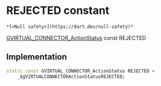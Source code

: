 


# REJECTED constant




    *[<Null safety>](https://dart.dev/null-safety)*


[GVIRTUAL_CONNECTOR_ActionStatus](../../third_party_yonomi_graphql_schema_schema.docs.schema.gql/GVIRTUAL_CONNECTOR_ActionStatus-class.md) const REJECTED
  







## Implementation

```dart
static const GVIRTUAL_CONNECTOR_ActionStatus REJECTED =
    _$gVIRTUALCONNECTORActionStatusREJECTED;


```







